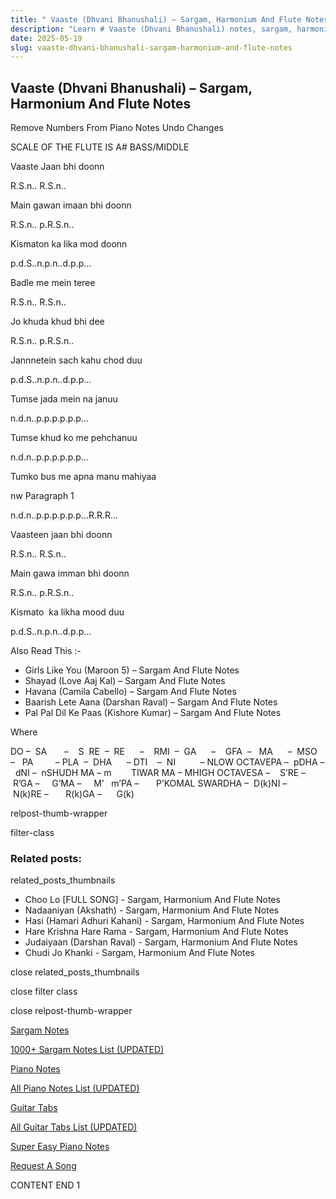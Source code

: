 ```yaml
---
title: " Vaaste (Dhvani Bhanushali) – Sargam, Harmonium And Flute Notes"
description: "Learn # Vaaste (Dhvani Bhanushali) notes, sargam, harmonium notations and flute notes. Easy step-by-step tutorial for beginners."
date: 2025-05-19
slug: vaaste-dhvani-bhanushali-sargam-harmonium-and-flute-notes
---
```


## Vaaste (Dhvani Bhanushali) – Sargam, Harmonium And Flute Notes

Remove Numbers From Piano Notes
Undo Changes

SCALE OF THE FLUTE IS A# BASS/MIDDLE

Vaaste Jaan bhi doonn

R.S.n.. R.S.n..

Main gawan imaan bhi doonn

R.S.n.. p.R.S.n..

Kismaton ka lika mod doonn

p.d.S..n.p.n..d.p.p…

Badle me mein teree

R.S.n.. R.S.n..

Jo khuda khud bhi dee

R.S.n.. p.R.S.n..

Jannnetein sach kahu chod duu

p.d.S..n.p.n..d.p.p…

Tumse jada mein na januu

n.d.n..p.p.p.p.p.p…

Tumse khud ko me pehchanuu

n.d.n..p.p.p.p.p.p…

Tumko bus me apna manu mahiyaa

nw Paragraph 1

n.d.n..p.p.p.p.p.p...R.R.R…

Vaasteen jaan bhi doonn

R.S.n.. R.S.n..

Main gawa imman bhi doonn

R.S.n.. p.R.S.n..

Kismato  ka likha mood duu

p.d.S..n.p.n..d.p.p…

Also Read This :-

- Girls Like You (Maroon 5) – Sargam And Flute Notes
- Shayad (Love Aaj Kal) – Sargam And Flute Notes
- Havana (Camila Cabello) – Sargam And Flute Notes
- Baarish Lete Aana (Darshan Raval) – Sargam And Flute Notes
- Pal Pal Dil Ke Paas (Kishore Kumar) – Sargam And Flute Notes

Where

DO –  SA       –    S  RE  –  RE      –    RMI  –  GA      –    GFA  –   MA      –  MSO  –   PA         – PLA  –  DHA      – DTI    –  NI          – NLOW OCTAVEPA –  pDHA –  dNI –  nSHUDH MA – m        TIWAR MA – MHIGH OCTAVESA –    S’RE –     R’GA –     G’MA –     M’   m’PA –       P’KOMAL SWARDHA –  D(k)NI –       N(k)RE –       R(k)GA –      G(k)

relpost-thumb-wrapper

filter-class

### Related posts:

related_posts_thumbnails

- Choo Lo [FULL SONG] - Sargam, Harmonium And Flute Notes
- Nadaaniyan (Akshath) - Sargam, Harmonium And Flute Notes
- Hasi (Hamari Adhuri Kahani) - Sargam, Harmonium And Flute Notes
- Hare Krishna Hare Rama - Sargam, Harmonium And Flute Notes
- Judaiyaan (Darshan Raval) - Sargam, Harmonium And Flute Notes
- Chudi Jo Khanki - Sargam, Harmonium And Flute Notes

close related_posts_thumbnails

close filter class

close relpost-thumb-wrapper

[Sargam Notes](/sargam-notes.html)

[1000+ Sargam Notes List (UPDATED)](/all-songs-list-sargam-notes.html)

[Piano Notes](/piano-notes.html)

[All Piano Notes List (UPDATED)](/all-songs-list-piano-notes.html)

[Guitar Tabs](/guitar-tabs.html)

[All Guitar Tabs List (UPDATED)](/all-songs-list-guitar-tabs.html)

[Super Easy Piano Notes](https://studywall.in/)

[Request A Song](/request-a-song.html)

CONTENT END 1
